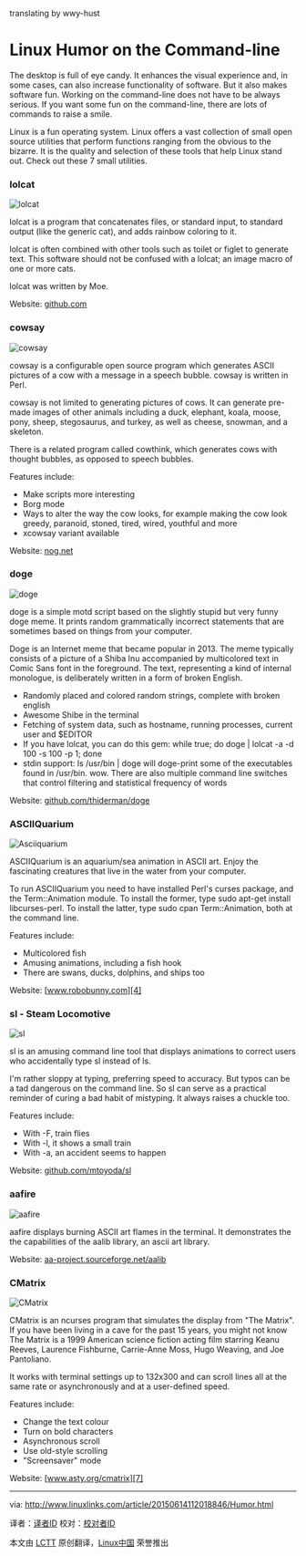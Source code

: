 translating by wwy-hust

Linux Humor on the Command-line
================================================================================
The desktop is full of eye candy. It enhances the visual experience and, in some cases, can also increase functionality of software. But it also makes software fun. Working on the command-line does not have to be always serious. If you want some fun on the command-line, there are lots of commands to raise a smile.

Linux is a fun operating system. Linux offers a vast collection of small open source utilities that perform functions ranging from the obvious to the bizarre. It is the quality and selection of these tools that help Linux stand out. Check out these 7 small utilities.

### lolcat ###

![lolcat](http://www.linuxlinks.com/portal/content/reviews/Misc/Screenshot-lolcat.png)

lolcat is a program that concatenates files, or standard input, to standard output (like the generic cat), and adds rainbow coloring to it.

lolcat is often combined with other tools such as toilet or figlet to generate text. This software should not be confused with a lolcat; an image macro of one or more cats.

lolcat was written by Moe.

Website: [github.com][1]

### cowsay ###

![cowsay](http://www.linuxlinks.com/portal/content/reviews/Misc/Screenshot-cowsay.png)

cowsay is a configurable open source program which generates ASCII pictures of a cow with a message in a speech bubble. cowsay is written in Perl.

cowsay is not limited to generating pictures of cows. It can generate pre-made images of other animals including a duck, elephant, koala, moose, pony, sheep, stegosaurus, and turkey, as well as cheese, snowman, and a skeleton.

There is a related program called cowthink, which generates cows with thought bubbles, as opposed to speech bubbles.

Features include:

- Make scripts more interesting
- Borg mode
- Ways to alter the way the cow looks, for example making the cow look greedy, paranoid, stoned, tired, wired, youthful and more
- xcowsay variant available

Website: [nog.net][2]

### doge ###

![doge](http://www.linuxlinks.com/portal/content/reviews/Misc/Screenshot-doge.png)

doge is a simple motd script based on the slightly stupid but very funny doge meme. It prints random grammatically incorrect statements that are sometimes based on things from your computer.

Doge is an Internet meme that became popular in 2013. The meme typically consists of a picture of a Shiba Inu accompanied by multicolored text in Comic Sans font in the foreground. The text, representing a kind of internal monologue, is deliberately written in a form of broken English.

- Randomly placed and colored random strings, complete with broken english
- Awesome Shibe in the terminal
- Fetching of system data, such as hostname, running processes, current user and $EDITOR
- If you have lolcat, you can do this gem: while true; do doge | lolcat -a -d 100 -s 100 -p 1; done
- stdin support: ls /usr/bin | doge will doge-print some of the executables found in /usr/bin. wow. There are also multiple command line switches that control filtering and statistical frequency of words

Website: [github.com/thiderman/doge][3]

### ASCIIQuarium ###

![Asciiquarium](http://www.linuxlinks.com/portal/content/reviews/Misc/Screenshot-Asciiquarium.png)

ASCIIQuarium is an aquarium/sea animation in ASCII art. Enjoy the fascinating creatures that live in the water from your computer.

To run ASCIIQuarium you need to have installed Perl's curses package, and the Term::Animation module. To install the former, type sudo apt-get install libcurses-perl. To install the latter, type sudo cpan Term::Animation, both at the command line.

Features include:

- Multicolored fish
- Amusing animations, including a fish hook
- There are swans, ducks, dolphins, and ships too

Website: [www.robobunny.com][4]

### sl - Steam Locomotive ###

![sl](http://www.linuxlinks.com/portal/content/reviews/Misc/Screenshot-sl.png)

sl is an amusing command line tool that displays animations to correct users who accidentally type sl instead of ls.

I'm rather sloppy at typing, preferring speed to accuracy. But typos can be a tad dangerous on the command line. So sl can serve as a practical reminder of curing a bad habit of mistyping. It always raises a chuckle too.

Features include:

- With -F, train flies
- With -l, it shows a small train
- With -a, an accident seems to happen

Website: [github.com/mtoyoda/sl][5]

### aafire ###

![aafire](http://www.linuxlinks.com/portal/content/reviews/Misc/Screenshot-aafire.png)

aafire displays burning ASCII art flames in the terminal. It demonstrates the the capabilities of the aalib library, an ascii art library.

Website: [aa-project.sourceforge.net/aalib][6]

### CMatrix ###

![CMatrix](http://www.linuxlinks.com/portal/content/reviews/Misc/Screenshot-CMatrix.png)

CMatrix is an ncurses program that simulates the display from "The Matrix". If you have been living in a cave for the past 15 years, you might not know The Matrix is a 1999 American science fiction acting film starring Keanu Reeves, Laurence Fishburne, Carrie-Anne Moss, Hugo Weaving, and Joe Pantoliano.

It works with terminal settings up to 132x300 and can scroll lines all at the same rate or asynchronously and at a user-defined speed.

Features include:

- Change the text colour
- Turn on bold characters
- Asynchronous scroll
- Use old-style scrolling
- "Screensaver" mode

Website: [www.asty.org/cmatrix][7]

--------------------------------------------------------------------------------

via: http://www.linuxlinks.com/article/20150614112018846/Humor.html

译者：[译者ID](https://github.com/译者ID)
校对：[校对者ID](https://github.com/校对者ID)

本文由 [LCTT](https://github.com/LCTT/TranslateProject) 原创翻译，[Linux中国](https://linux.cn/) 荣誉推出

[1]:https://github.com/busyloop/lolcat
[2]:https://web.archive.org/web/20120225123719/http://www.nog.net/%7Etony/warez/cowsay.shtml
[3]:https://github.com/thiderman/doge
[4]:http://www.robobunny.com/projects/asciiquarium/html/
[5]:https://github.com/mtoyoda/sl
[6]:http://aa-project.sourceforge.net/aalib/
[7]:http://www.asty.org/cmatrix/
